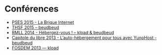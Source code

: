 # Conférences

* [PSES 2015 - La Brique Internet](http://www.youtube.com/watch?v=NCRn0yRfkIE)
* [THSF 2015 – beudbeud](https://vimeo.com/128055751)
* [RMLL 2014 - Hébergez-vous ! – kload & beudbeud]()
* [Capitole du libre 2013 - L’auto-hébergement pour tous avec YunoHost - beudbeud](http://2013.capitoledulibre.org/conferences/internet-libre/lauto-hebergement-pour-tous-avec-yunohost.html)
* [FOSDEM 2013 — kload](https://www.youtube.com/watch?v=siN1OLAgGJk)

